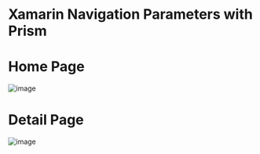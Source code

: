 # Xamarin Navigation Parameters with Prism

# Home Page
![image](https://user-images.githubusercontent.com/52639107/113362846-5be4fb80-931d-11eb-949b-ff435b1b5fc4.png)

# Detail Page
![image](https://user-images.githubusercontent.com/52639107/113370503-0bc46400-9332-11eb-8268-bbc6aa2a356e.png)
